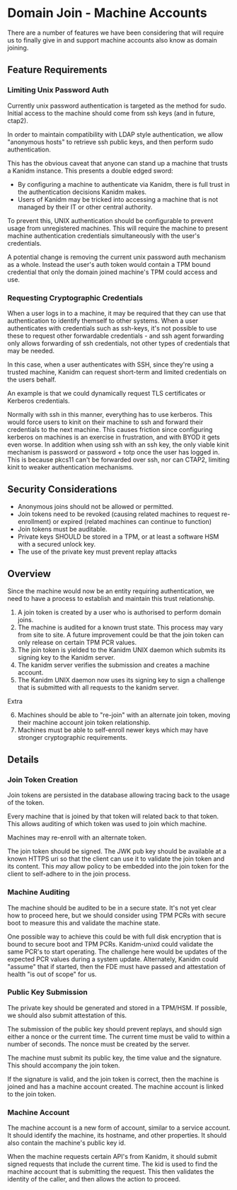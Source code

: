 # Domain Join - Machine Accounts

There are a number of features we have been considering that will require us to finally give in and support machine
accounts also know as domain joining.

## Feature Requirements

### Limiting Unix Password Auth

Currently unix password authentication is targeted as the method for sudo. Initial access to the machine should come
from ssh keys (and in future, ctap2).

In order to maintain compatibility with LDAP style authentication, we allow "anonymous hosts" to retrieve ssh public
keys, and then perform sudo authentication.

This has the obvious caveat that anyone can stand up a machine that trusts a Kanidm instance. This presents a double
edged sword:

- By configuring a machine to authenticate via Kanidm, there is full trust in the authentication decisions Kanidm makes.
- Users of Kanidm may be tricked into accessing a machine that is not managed by their IT or other central authority.

To prevent this, UNIX authentication should be configurable to prevent usage from unregistered machines. This will
require the machine to present machine authentication credentials simultaneously with the user's credentials.

A potential change is removing the current unix password auth mechanism as a whole. Instead the user's auth token would
contain a TPM bound credential that only the domain joined machine's TPM could access and use.

### Requesting Cryptographic Credentials

When a user logs in to a machine, it may be required that they can use that authentication to identify themself to other
systems. When a user authenticates with credentials such as ssh-keys, it's not possible to use these to request other
forwardable credentials - and ssh agent forwarding only allows forwarding of ssh credentials, not other types of
credentials that may be needed.

In this case, when a user authenticates with SSH, since they're using a trusted machine, Kanidm can request short-term
and limited credentials on the users behalf.

An example is that we could dynamically request TLS certificates or Kerberos credentials.

Normally with ssh in this manner, everything has to use kerberos. This would force users to kinit on their machine to
ssh and forward their credentials to the next machine. This causes friction since configuring kerberos on machines is an
exercise in frustration, and with BYOD it gets even worse. In addition when using ssh with an ssh key, the only viable
kinit mechanism is password or password + totp once the user has logged in. This is because pkcs11 can't be forwarded
over ssh, nor can CTAP2, limiting kinit to weaker authentication mechanisms.

## Security Considerations

- Anonymous joins should not be allowed or permitted.
- Join tokens need to be revoked (causing related machines to request re-enrollment) or expired (related machines can
  continue to function)
- Join tokens must be auditable.
- Private keys SHOULD be stored in a TPM, or at least a software HSM with a secured unlock key.
- The use of the private key must prevent replay attacks

## Overview

Since the machine would now be an entity requiring authentication, we need to have a process to establish and maintain
this trust relationship.

1. A join token is created by a user who is authorised to perform domain joins.
2. The machine is audited for a known trust state. This process may vary from site to site. A future improvement could
   be that the join token can only release on certain TPM PCR values.
3. The join token is yielded to the Kanidm UNIX daemon which submits its signing key to the Kanidm server.
4. The kanidm server verifies the submission and creates a machine account.
5. The Kanidm UNIX daemon now uses its signing key to sign a challenge that is submitted with all requests to the kanidm
   server.

Extra

6. Machines should be able to "re-join" with an alternate join token, moving their machine account join token
   relationship.
7. Machines must be able to self-enroll newer keys which may have stronger cryptographic requirements.

## Details

### Join Token Creation

Join tokens are persisted in the database allowing tracing back to the usage of the token.

Every machine that is joined by that token will related back to that token. This allows auditing of which token was used
to join which machine.

Machines may re-enroll with an alternate token.

The join token should be signed. The JWK pub key should be available at a known HTTPS uri so that the client can use it
to validate the join token and its content. This _may_ allow policy to be embedded into the join token for the client to
self-adhere to in the join process.

### Machine Auditing

The machine should be audited to be in a secure state. It's not yet clear how to proceed here, but we should consider
using TPM PCRs with secure boot to measure this and validate the machine state.

One possible way to achieve this could be with full disk encryption that is bound to secure boot and TPM PCRs.
Kanidm-unixd could validate the same PCR's to start operating. The challenge here would be updates of the expected PCR
values during a system update. Alternately, Kanidm could "assume" that if started, then the FDE must have passed and
attestation of health "is out of scope" for us.

### Public Key Submission

The private key should be generated and stored in a TPM/HSM. If possible, we should also submit attestation of this.

The submission of the public key should prevent replays, and should sign either a nonce or the current time. The current
time must be valid to within a number of seconds. The nonce must be created by the server.

The machine must submit its public key, the time value and the signature. This should accompany the join token.

If the signature is valid, and the join token is correct, then the machine is joined and has a machine account created.
The machine account is linked to the join token.

### Machine Account

The machine account is a new form of account, similar to a service account. It should identify the machine, its
hostname, and other properties. It should also contain the machine's public key id.

When the machine requests certain API's from Kanidm, it should submit signed requests that include the current time. The
kid is used to find the machine account that is submitting the request. This then validates the identity of the caller,
and then allows the action to proceed.
